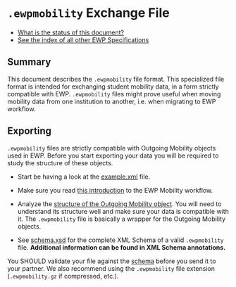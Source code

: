 `.ewpmobility` Exchange File
============================

* [What is the status of this document?][statuses]
* [See the index of all other EWP Specifications][develhub]


Summary
-------

This document describes the `.ewpmobility` file format. This specialized file
format is intended for exchanging student mobility data, in a form strictly
compatible with EWP. `.ewpmobility` files might prove useful when moving
mobility data from one institution to another, i.e. when migrating to EWP
workflow.


Exporting
---------

`.ewpmobility` files are strictly compatible with Outgoing Mobility objects
used in EWP. Before you start exporting your data you will be required to study
the structure of these objects.

 * Start be having a look at the [example.xml](example.xml) file.

 * Make sure you read [this introduction][mobility-workflow] to the EWP
   Mobility workflow.

 * Analyze the [structure of the Outgoing Mobility
   object](https://github.com/erasmus-without-paper/ewp-specs-api-mobilities/blob/stable-v1/response.xsd).
   You will need to understand its structure well and make sure your data is
   compatible with it. The `.ewpmobility` file is basically a wrapper for the
   Outgoing Mobility objects.

 * See [schema.xsd](schema.xsd) for the complete XML Schema of a valid
   `.ewpmobility` file. **Additional information can be found in XML Schema
   annotations.**

You SHOULD validate your file against the [schema](schema.xsd) before you send
it to your partner. We also recommend using the `.ewpmobility` file extension
(`.ewpmobility.gz` if compressed, etc.).


[develhub]: http://developers.erasmuswithoutpaper.eu/
[statuses]: https://github.com/erasmus-without-paper/ewp-specs-management#statuses
[registry-spec]: https://github.com/erasmus-without-paper/ewp-specs-api-registry
[discovery-api]: https://github.com/erasmus-without-paper/ewp-specs-api-discovery
[echo]: https://github.com/erasmus-without-paper/ewp-specs-api-echo
[error-handling]: https://github.com/erasmus-without-paper/ewp-specs-architecture#error-handling
[institutions-api]: https://github.com/erasmus-without-paper/ewp-specs-api-institutions
[mobility-workflow]: https://github.com/erasmus-without-paper/ewp-specs-mobility-flowcharts#common-workflow
